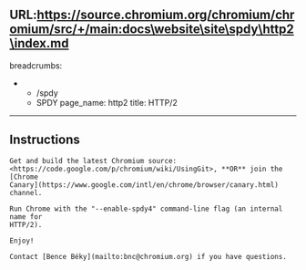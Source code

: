 URL:https://source.chromium.org/chromium/chromium/src/+/main:docs\website\site\spdy\http2\index.md
---
breadcrumbs:
- - /spdy
  - SPDY
page_name: http2
title: HTTP/2
---

## Instructions

    Get and build the latest Chromium source:
    <https://code.google.com/p/chromium/wiki/UsingGit>, **OR** join the [Chrome
    Canary](https://www.google.com/intl/en/chrome/browser/canary.html) channel.

    Run Chrome with the "--enable-spdy4" command-line flag (an internal name for
    HTTP/2).

    Enjoy!

    Contact [Bence Béky](mailto:bnc@chromium.org) if you have questions.
